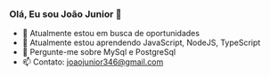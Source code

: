### Olá, Eu sou João Junior 👋

- 🔭 Atualmente estou em busca de oportunidades
- 🌱 Atualmente estou aprendendo JavaScript, NodeJS, TypeScript
- 💬 Pergunte-me sobre MySql e PostgreSql
- 📫 Contato: joaojunior346@gmail.com

